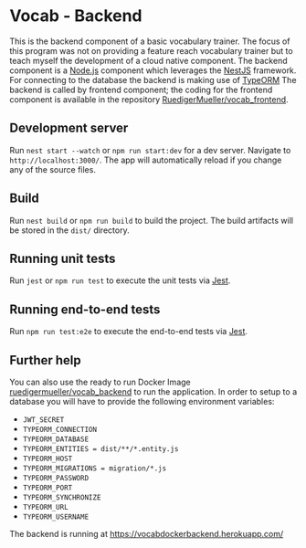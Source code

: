 # Vocab - Backend

This is the backend component of a basic vocabulary trainer. The focus of this program was not on providing a feature reach vocabulary trainer but to teach myself the development of a cloud native component.
The backend component is a [Node.js](https://nodejs.org/en/) component which leverages the [NestJS](https://nestjs.com/) framework. For connecting to the database the backend is making use of [TypeORM](https://typeorm.io/#/)
The backend is called by frontend component; the coding for the frontend component is available in the repository [RuedigerMueller/vocab_frontend](https://github.com/RuedigerMueller/vocab_frontend).

## Development server

Run `nest start --watch` or `npm run start:dev` for a dev server. Navigate to `http://localhost:3000/`. The app will automatically reload if you change any of the source files.

## Build

Run `nest build` or `npm run build` to build the project. The build artifacts will be stored in the `dist/` directory. 

## Running unit tests

Run `jest` or `npm run test` to execute the unit tests via [Jest](https://jestjs.io/docs/en/getting-started.html).

## Running end-to-end tests

Run `npm run test:e2e` to execute the end-to-end tests via [Jest](https://jestjs.io/docs/en/getting-started.html).

## Further help

You can also use the ready to run Docker Image [ruedigermueller/vocab_backend](https://hub.docker.com/repository/docker/ruedigermueller/vocab_backend) to run the application. In order to setup to a database you will have to provide the following environment variables:
* `JWT_SECRET`
* `TYPEORM_CONNECTION`
* `TYPEORM_DATABASE`
* `TYPEORM_ENTITIES = dist/**/*.entity.js`
* `TYPEORM_HOST`
* `TYPEORM_MIGRATIONS = migration/*.js`
* `TYPEORM_PASSWORD`
* `TYPEORM_PORT `
* `TYPEORM_SYNCHRONIZE`
* `TYPEORM_URL`
* `TYPEORM_USERNAME`

The backend is running at https://vocabdockerbackend.herokuapp.com/
